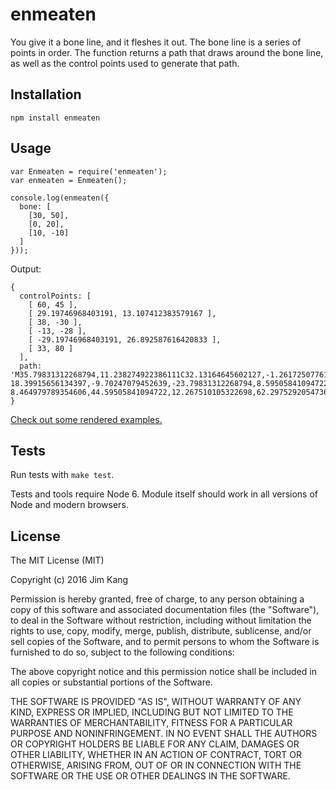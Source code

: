 enmeaten
==================

You give it a bone line, and it fleshes it out. The bone line is a series of points in order. The function returns a path that draws around the bone line, as well as the control points used to generate that path.

Installation
------------

    npm install enmeaten

Usage
-----

    var Enmeaten = require('enmeaten');
    var enmeaten = Enmeaten();
    
    console.log(enmeaten({
      bone: [
        [30, 50],
        [0, 20],
        [10, -10]
      ]
    }));

Output:

    {
      controlPoints: [
        [ 60, 45 ],
        [ 29.19746968403191, 13.107412383579167 ],
        [ 38, -30 ],
        [ -13, -28 ],
        [ -29.19746968403191, 26.892587616420833 ],
        [ 33, 80 ]
      ],
      path: 'M35.79831312268794,11.238274922386111C32.13164645602127,-1.2617250776138889,35.065823228010636,-15.630862538806944,28.032911614005318,-22.482097936070137C21,-29.333333333333332,4,-28.666666666666668,-7.199578280671985,-19.184568730596528C-18.39915656134397,-9.70247079452639,-23.79831312268794,8.595058410947223,-16.131646456021272,26.59505841094722C-8.464979789354606,44.59505841094722,12.267510105322698,62.29752920547361,27.133755052661346,65.31543126940348C42,68.33333333333333,51,56.666666666666664,50.36624494733865,45.51790206392986C49.73248989467731,34.369137461193056,39.46497978935461,23.73827492238611,35.79831312268794,11.238274922386111'
    }

[Check out some rendered examples.](http://jimkang.com/enmeaten)

Tests
-----

Run tests with `make test`.

Tests and tools require Node 6. Module itself should work in all versions of Node and modern browsers.

License
-------

The MIT License (MIT)

Copyright (c) 2016 Jim Kang

Permission is hereby granted, free of charge, to any person obtaining a copy
of this software and associated documentation files (the "Software"), to deal
in the Software without restriction, including without limitation the rights
to use, copy, modify, merge, publish, distribute, sublicense, and/or sell
copies of the Software, and to permit persons to whom the Software is
furnished to do so, subject to the following conditions:

The above copyright notice and this permission notice shall be included in
all copies or substantial portions of the Software.

THE SOFTWARE IS PROVIDED "AS IS", WITHOUT WARRANTY OF ANY KIND, EXPRESS OR
IMPLIED, INCLUDING BUT NOT LIMITED TO THE WARRANTIES OF MERCHANTABILITY,
FITNESS FOR A PARTICULAR PURPOSE AND NONINFRINGEMENT. IN NO EVENT SHALL THE
AUTHORS OR COPYRIGHT HOLDERS BE LIABLE FOR ANY CLAIM, DAMAGES OR OTHER
LIABILITY, WHETHER IN AN ACTION OF CONTRACT, TORT OR OTHERWISE, ARISING FROM,
OUT OF OR IN CONNECTION WITH THE SOFTWARE OR THE USE OR OTHER DEALINGS IN
THE SOFTWARE.
